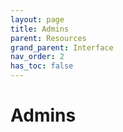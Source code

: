 ```yaml
---
layout: page
title: Admins
parent: Resources
grand_parent: Interface
nav_order: 2
has_toc: false
---
```


# Admins